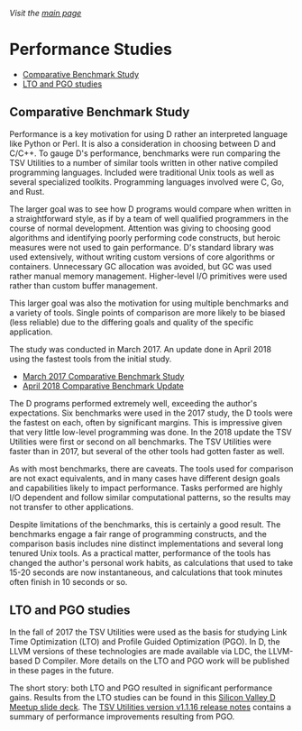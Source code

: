 _Visit the [main page](../README.md)_

# Performance Studies

* [Comparative Benchmark Study](#comparative-benchmark-study)
* [LTO and PGO studies](#lto-and-pgo-studies)

## Comparative Benchmark Study

Performance is a key motivation for using D rather an interpreted language like Python or Perl. It is also a consideration in choosing between D and C/C++. To gauge D's performance, benchmarks were run comparing the TSV Utilities to a number of similar tools written in other native compiled programming languages. Included were traditional Unix tools as well as several specialized toolkits. Programming languages involved were C, Go, and Rust.

The larger goal was to see how D programs would compare when written in a straightforward style, as if by a team of well qualified programmers in the course of normal development. Attention was giving to choosing good algorithms and identifying poorly performing code constructs, but heroic measures were not used to gain performance. D's standard library was used extensively, without writing custom versions of core algorithms or containers. Unnecessary GC allocation was avoided, but GC was used rather manual memory management. Higher-level I/O primitives were used rather than custom buffer management.

This larger goal was also the motivation for using multiple benchmarks and a variety of tools. Single points of comparison are more likely to be biased (less reliable) due to the differing goals and quality of the specific application.

The study was conducted in March 2017. An update done in April 2018 using the fastest tools from the initial study.

* [March 2017 Comparative Benchmark Study](ComparativeBenchmarks2017.md)
* [April 2018 Comparative Benchmark Update](ComparativeBenchmarks2018.md)

The D programs performed extremely well, exceeding the author's expectations. Six benchmarks were used in the 2017 study, the D tools were the fastest on each, often by significant margins. This is impressive given that very little low-level programming was done. In the 2018 update the TSV Utilities were first or second on all benchmarks. The TSV Utilities were faster than in 2017, but several of the other tools had gotten faster as well.

As with most benchmarks, there are caveats. The tools used for comparison are not exact equivalents, and in many cases have different design goals and capabilities likely to impact performance. Tasks performed are highly I/O dependent and follow similar computational patterns, so the results may not transfer to other applications.

Despite limitations of the benchmarks, this is certainly a good result. The benchmarks engage a fair range of programming constructs, and the comparison basis includes nine distinct implementations and several long tenured Unix tools. As a practical matter, performance of the tools has changed the author's personal work habits, as calculations that used to take 15-20 seconds are now instantaneous, and calculations that took minutes often finish in 10 seconds or so.

## LTO and PGO studies

In the fall of 2017 the TSV Utilities were used as the basis for studying Link Time Optimization (LTO) and Profile Guided Optimization (PGO). In D, the LLVM versions of these technologies are made available via LDC, the LLVM-based D Compiler. More details on the LTO and PGO work will be published in these pages in the future. 

The short story: both LTO and PGO resulted in significant performance gains. Results from the LTO studies can be found in this [Silicon Valley D Meetup slide deck](dlang-meetup-14dec2017.pdf). The [TSV Utilities version v1.1.16 release notes](https://github.com/eBay/tsv-utils-dlang/releases/tag/v1.1.16) contains a summary of performance improvements resulting from PGO.
